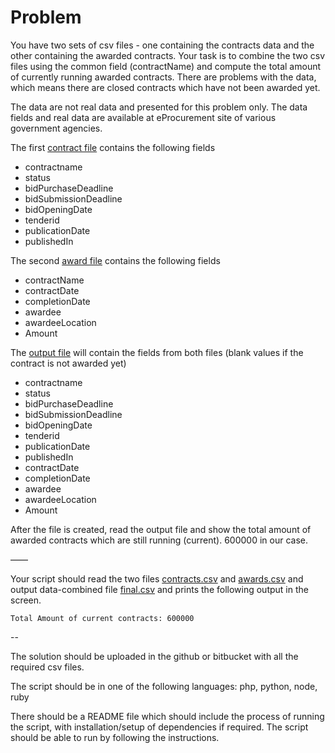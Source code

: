 # Problem


You have two sets of csv files - one containing the contracts data and the other containing the awarded contracts. Your task is to combine the two csv files using the common field (contractName) and compute the total amount of currently running awarded contracts. There are problems with the data, which means there are closed contracts which have not been awarded yet.

The data are not real data and presented for this problem only. The data fields and real data are available at eProcurement site of various government agencies.

The first [contract file](contracts.csv) contains the following fields

   * contractname
   * status
   * bidPurchaseDeadline
   * bidSubmissionDeadline
   * bidOpeningDate
   * tenderid
   * publicationDate
   * publishedIn

The second [award file](awards.csv) contains the following fields

   * contractName
   * contractDate
   * completionDate
   * awardee
   * awardeeLocation
   * Amount

The [output file](final.csv) will contain the fields from both files (blank values if the contract is not awarded yet)

   * contractname
   * status
   * bidPurchaseDeadline
   * bidSubmissionDeadline
   * bidOpeningDate
   * tenderid
   * publicationDate
   * publishedIn
   * contractDate
   * completionDate
   * awardee
   * awardeeLocation
   * Amount

After the file is created, read the output file and show the total amount of awarded contracts which are still running (current).
600000 in our case.

——

Your script should read the two files [contracts.csv](contracts.csv) and [awards.csv](awards.csv) and output data-combined file [final.csv](final.csv) and prints the following output in the screen.

`Total Amount of current contracts: 600000`

--

The solution should be uploaded in the github or bitbucket with all the required csv files.

The script should be in one of the following languages: php, python, node, ruby

There should be a README file which should include the process of running the script, with installation/setup of dependencies if required. The script should be able to run by following the instructions.

